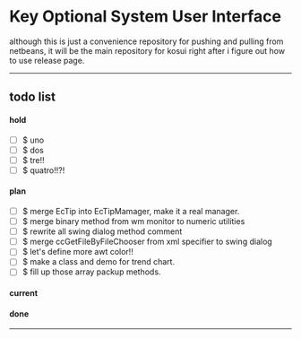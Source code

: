 Key Optional System User Interface
===
although this is just a convenience repository for pushing and pulling 
from netbeans, it will be the main repository for kosui right after
i figure out how to use release page.

<hr>

## todo list

#### hold

- [ ] $ uno
- [ ] $ dos
- [ ] $ tre!!
- [ ] $ quatro!!?! 

#### plan 

- [ ] $ merge EcTip into EcTipMamager, make it a real manager.
- [ ] $ merge binary method from wm monitor to numeric utilities
- [ ] $ rewrite all swing dialog method comment
- [ ] $ merge ccGetFileByFileChooser from xml specifier to swing dialog
- [ ] $ let's define more awt color!!
- [ ] $ make a class and demo for trend chart.
- [ ] $ fill up those array packup methods.

#### current

#### done

<hr><!--eof-->
